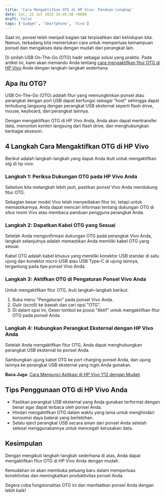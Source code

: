 ```yaml
---
title: 'Cara Mengaktifkan OTG di HP Vivo: Panduan Lengkap'
date: Sat, 22 Jul 2023 15:45:38 +0000
draft: false
tags: ['Gadget', 'Smartphone', 'Vivo']
---
```


Saat ini, ponsel telah menjadi bagian tak terpisahkan dari kehidupan kita. Namun, terkadang kita memerlukan cara untuk memperluas kemampuan ponsel dan mengakses data dengan mudah dari perangkat lain.

Di sinilah USB On-The-Go (OTG) hadir sebagai solusi yang praktis. Pada artikel ini, kami akan memandu Anda tentang [cara mengaktifkan fitur OTG di HP Vivo](https://blog.ajiekusumadhany.com/cara-mengaktifkan-otg-di-hp-vivo/) Anda dengan langkah-langkah sederhana.

Apa itu OTG?
------------

USB On-The-Go (OTG) adalah fitur yang memungkinkan ponsel atau perangkat dengan port USB dapat berfungsi sebagai "host" sehingga dapat terhubung langsung dengan perangkat USB eksternal seperti flash drive, mouse, keyboard, dan perangkat lainnya.

Dengan mengaktifkan OTG di HP Vivo Anda, Anda akan dapat mentransfer data, menonton konten langsung dari flash drive, dan menghubungkan berbagai aksesori.

4 Langkah Cara Mengaktifkan OTG di HP Vivo
------------------------------------------

Berikut adalah langkah-langkah yang dapat Anda ikuti untuk mengaktifkan otg di hp vivo:

### Langkah 1: Periksa Dukungan OTG pada HP Vivo Anda

Sebelum kita melangkah lebih jauh, pastikan ponsel Vivo Anda mendukung fitur OTG.

Sebagian besar model Vivo telah menyediakan fitur ini, tetapi untuk memastikannya, Anda dapat mencari informasi tentang dukungan OTG di situs resmi Vivo atau membaca panduan pengguna perangkat Anda.

### Langkah 2: Dapatkan Kabel OTG yang Sesuai

Setelah Anda mengonfirmasi dukungan OTG pada perangkat Vivo Anda, langkah selanjutnya adalah memastikan Anda memiliki kabel OTG yang sesuai.

Kabel OTG adalah kabel khusus yang memiliki konektor USB standar di satu ujung dan konektor micro-USB atau USB Type-C di ujung lainnya, tergantung pada tipe ponsel Vivo Anda.

### Langkah 3: Aktifkan OTG di Pengaturan Ponsel Vivo Anda

Untuk mengaktifkan fitur OTG, ikuti langkah-langkah berikut:

1.  Buka menu "Pengaturan" pada ponsel Vivo Anda.
2.  Gulir (scroll) ke bawah dan cari opsi "OTG".
3.  Di dalam opsi ini, Geser tombol ke posisi "Aktif" untuk mengaktifkan fitur OTG pada ponsel Anda.

### Langkah 4: Hubungkan Perangkat Eksternal dengan HP Vivo Anda

Setelah Anda mengaktifkan fitur OTG, Anda dapat menghubungkan perangkat USB eksternal ke ponsel Anda.

Sambungkan ujung kabel OTG ke port charging ponsel Anda, dan ujung lainnya ke perangkat USB eksternal yang ingin Anda gunakan.

**Baca Juga**: [Cara Mengunci Aplikasi di HP Vivo Y12 dengan Mudah](https://blog.ajiekusumadhany.com/cara-mengunci-aplikasi-di-hp-vivo-y12/)

Tips Penggunaan OTG di HP Vivo Anda
-----------------------------------

*   Pastikan perangkat USB eksternal yang Anda gunakan terformat dengan benar agar dapat terbaca oleh ponsel Anda.
*   Hindari mengaktifkan OTG dalam waktu yang lama untuk menghindari konsumsi daya baterai yang berlebihan.
*   Selalu eject perangkat USB secara aman dari ponsel Anda setelah selesai menggunakannya untuk mencegah kerusakan data.

Kesimpulan
----------

Dengan mengikuti langkah-langkah sederhana di atas, Anda dapat mengaktifkan fitur OTG di HP Vivo Anda dengan mudah.

Kemudahan ini akan membuka peluang baru dalam memperluas konektivitas dan meningkatkan produktivitas ponsel Anda.

Segera coba fungsionalitas OTG ini dan manfaatkan ponsel Anda dengan lebih baik!